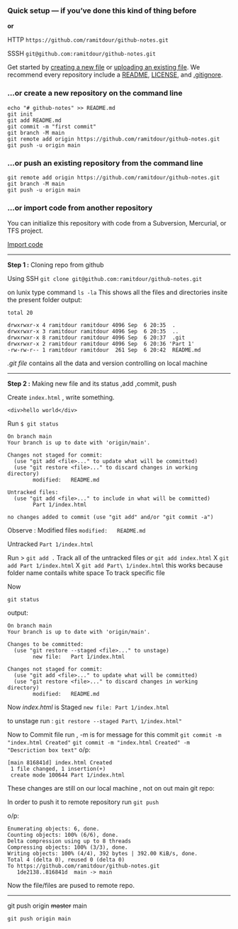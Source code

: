 
### **Quick setup**  — if you’ve done this kind of thing before

**or**

HTTP `https://github.com/ramitdour/github-notes.git`

SSSH `git@github.com:ramitdour/github-notes.git`

Get started by  [creating a new file](https://github.com/ramitdour/github-notes/new/main)  or  [uploading an existing file](https://github.com/ramitdour/github-notes/upload). We recommend every repository include a  [README](https://github.com/ramitdour/github-notes/new/main?readme=1),  [LICENSE](https://github.com/ramitdour/github-notes/new/main?filename=LICENSE.md), and  [.gitignore](https://github.com/ramitdour/github-notes/new/main?filename=.gitignore).

### …or create a new repository on the command line

    echo "# github-notes" >> README.md
    git init
    git add README.md
    git commit -m "first commit"
    git branch -M main
    git remote add origin https://github.com/ramitdour/github-notes.git
    git push -u origin main

### …or push an existing repository from the command line

    git remote add origin https://github.com/ramitdour/github-notes.git
    git branch -M main
    git push -u origin main

### …or import code from another repository

You can initialize this repository with code from a Subversion, Mercurial, or TFS project.

[Import code](https://github.com/ramitdour/github-notes/import)

-----------------------------------------------------------------------

**Step 1 :** Cloning repo from github

Using SSH 
`git clone git@github.com:ramitdour/github-notes.git`


 on lunix type command `ls -la`
    This shows all the files and directories insite the present folder
   output:
   
	total 20
    
    drwxrwxr-x 4 ramitdour ramitdour 4096 Sep  6 20:35  .
    drwxrwxr-x 3 ramitdour ramitdour 4096 Sep  6 20:35  ..
    drwxrwxr-x 8 ramitdour ramitdour 4096 Sep  6 20:37  .git
    drwxrwxr-x 2 ramitdour ramitdour 4096 Sep  6 20:36 'Part 1'
    -rw-rw-r-- 1 ramitdour ramitdour  261 Sep  6 20:42  README.md

*.git file* contains all the data and version controlling on local machine 



-----------------------------------------------------------------------

**Step 2 :** Making new file and its status ,add ,commit, push

  

Create `index.html` , write something.

 `<div>hello world</div>`

Run `$ git status`


    On branch main
    Your branch is up to date with 'origin/main'.
    
    Changes not staged for commit:
      (use "git add <file>..." to update what will be committed)
      (use "git restore <file>..." to discard changes in working directory)
            modified:   README.md
    
    Untracked files:
      (use "git add <file>..." to include in what will be committed)
            Part 1/index.html
    
    no changes added to commit (use "git add" and/or "git commit -a")


Observe : 
Modified files   `modified:   README.md`

Untracked   `Part 1/index.html`

Run >
`git add .` 
Track all of the untracked files
*or* 
`git add index.html` X
`git add Part 1/index.html`  X
`git add Part\ 1/index.html` this works because folder name contails white space 
To track specific file


Now 

    git status

output:

    On branch main
    Your branch is up to date with 'origin/main'.
    
    Changes to be committed:
      (use "git restore --staged <file>..." to unstage)
            new file:   Part 1/index.html
    
    Changes not staged for commit:
      (use "git add <file>..." to update what will be committed)
      (use "git restore <file>..." to discard changes in working directory)
            modified:   README.md

Now *index.html* is Staged     `new file: Part 1/index.html`

to unstage run :  `git restore --staged Part\ 1/index.html"`


Now to Commit file run , -m is for message for this commit
`git commit -m "index.html Created"`
`git commit -m "index.html Created" -m "Descriction box text"`
o/p:

    [main 816841d] index.html Created
     1 file changed, 1 insertion(+)
     create mode 100644 Part 1/index.html


These changes are still on our local machine , not on out main git repo:

In order to push it to remote repository  run 
`git push`

o/p:

    Enumerating objects: 6, done.
    Counting objects: 100% (6/6), done.
    Delta compression using up to 8 threads
    Compressing objects: 100% (3/3), done.
    Writing objects: 100% (4/4), 392 bytes | 392.00 KiB/s, done.
    Total 4 (delta 0), reused 0 (delta 0)
    To https://github.com/ramitdour/github-notes.git
       1de2138..816841d  main -> main


Now the file/files are pused to remote repo. 



--------------------------------------------------------

git push origin ~~master~~ main

`git push origin main`




